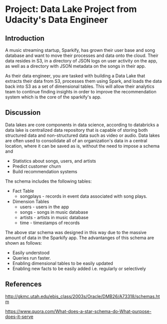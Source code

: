 # Project: Data Lake Project from Udacity's Data Engineer 

## Introduction

A music streaming startup, Sparkify, has grown their user base and song database and want to move their processes and data onto the cloud. Their data resides in S3, in a directory of JSON logs on user activity on the app, as well as a directory with JSON metadata on the songs in their app.

As their data engineer, you are tasked with building a Data Lake that extracts their data from S3, processes them using Spark, and loads the data back into S3 as a set of dimensional tables. This will allow their analytics team to continue finding insights in order to improve the recommendation system which is the core of the sparkify's app.

## Discussion 

Data lakes are core components in data science, according to databricks a data lake is centralized data repository that is capable of storing both structured data and non-structured data such as video or audio. Data lakes are often used to consolidate all of an organization's data in a central location, where it can be saved as is, without the need to impose a schema and  

* Statistics about songs, users, and artists
* Predict customer churn 
* Build recommendation systems 

The schema includes the following tables: 

* Fact Table
    * songplays - records in event data associated with song plays.
* Dimension Tables
    * users - users in the app 
    * songs - songs in music database 
    * artists - artists in music database 
    * time - timestamps of records 


The above star schema was designed in this way due to the massive amount of data in the Sparkify app. The advantanges of this schema are shown as follows:

* Easily understood
* Queries run faster. 
* Enabling dimensional tables to be easily updated
* Enabling new facts to be easily added i.e. regularly or selectively


## References 

http://gkmc.utah.edu/ebis_class/2003s/Oracle/DMB26/A73318/schemas.htm

https://www.quora.com/What-does-a-star-schema-do-What-purpose-does-it-serve
